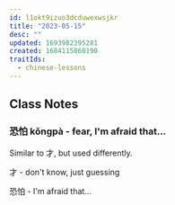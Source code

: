 ```yaml
---
id: l1okt9izuo3dcduwexwsjkr
title: "2023-05-15"
desc: ""
updated: 1693982395281
created: 1684115860190
traitIds:
  - chinese-lessons
---
```


## Class Notes

### 恐怕 kǒngpà - fear, I'm afraid that...

Similar to 才, but used differently.

才 - don't know, just guessing

恐怕 - I'm afraid that...